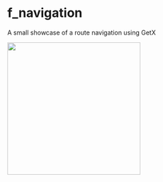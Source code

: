 # f_navigation

A small showcase of a route navigation using GetX

<img src=https://github.com/augustosalazar/f_navigation/assets/4458129/379f4ca2-0ad2-4ba6-bf05-262989247233 width="300" />
